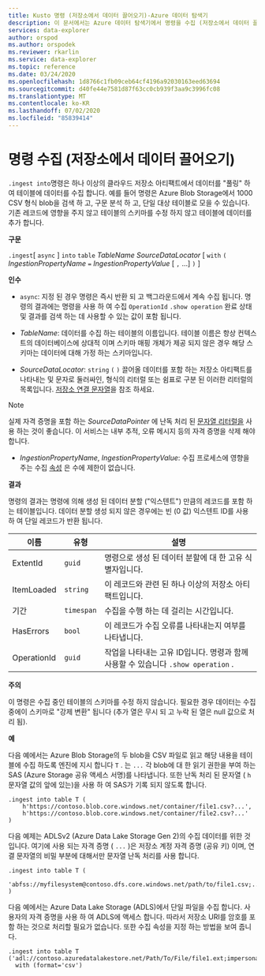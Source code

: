 ```yaml
---
title: Kusto 명령 (저장소에서 데이터 끌어오기)-Azure 데이터 탐색기
description: 이 문서에서는 Azure 데이터 탐색기에서 명령을 수집 (저장소에서 데이터 끌어오기) 하는 방법을 설명 합니다.
services: data-explorer
author: orspod
ms.author: orspodek
ms.reviewer: rkarlin
ms.service: data-explorer
ms.topic: reference
ms.date: 03/24/2020
ms.openlocfilehash: 1d8766c1fb09ceb64cf4196a92030163eed63694
ms.sourcegitcommit: d40fe44e7581d87f63cc0cb939f3aa9c3996fc08
ms.translationtype: MT
ms.contentlocale: ko-KR
ms.lasthandoff: 07/02/2020
ms.locfileid: "85839414"
---
```

# <a name="the-ingest-into-command-pull-data-from-storage"></a>명령 수집 (저장소에서 데이터 끌어오기)

`.ingest into`명령은 하나 이상의 클라우드 저장소 아티팩트에서 데이터를 "풀링" 하 여 테이블에 데이터를 수집 합니다.
예를 들어 명령은 Azure Blob Storage에서 1000 CSV 형식 blob을 검색 하 고, 구문 분석 하 고, 단일 대상 테이블로 모을 수 있습니다.
기존 레코드에 영향을 주지 않고 테이블의 스키마를 수정 하지 않고 테이블에 데이터를 추가 합니다.

**구문**

`.ingest`[ `async` ] `into` `table` *TableName* *SourceDataLocator* [ `with` `(` *IngestionPropertyName* `=` *IngestionPropertyValue* [ `,` ...] `)` ]

**인수**

* `async`: 지정 된 경우 명령은 즉시 반환 되 고 백그라운드에서 계속 수집 됩니다. 명령의 결과에는 명령을 사용 하 여 수집 `OperationId` `.show operation` 완료 상태 및 결과를 검색 하는 데 사용할 수 있는 값이 포함 됩니다.
  
* *TableName*: 데이터를 수집 하는 테이블의 이름입니다.
  테이블 이름은 항상 컨텍스트의 데이터베이스에 상대적 이며 스키마 매핑 개체가 제공 되지 않은 경우 해당 스키마는 데이터에 대해 가정 하는 스키마입니다.

* *SourceDataLocator*: `string` `(` `)` 끌어올 데이터를 포함 하는 저장소 아티팩트를 나타내는 및 문자로 둘러싸인, 형식의 리터럴 또는 쉼표로 구분 된 이러한 리터럴의 목록입니다. [저장소 연결 문자열](../../api/connection-strings/storage.md)을 참조 하세요.

> [!NOTE]
> 실제 자격 증명을 포함 하는 *SourceDataPointer* 에 난독 처리 된 [문자열 리터럴을](../../query/scalar-data-types/string.md#obfuscated-string-literals) 사용 하는 것이 좋습니다.
> 이 서비스는 내부 추적, 오류 메시지 등의 자격 증명을 삭제 해야 합니다.

* *IngestionPropertyName*, *IngestionPropertyValue*: 수집 프로세스에 영향을 주는 수집 [속성](../../../ingestion-properties.md) 은 수에 제한이 없습니다.

**결과**

명령의 결과는 명령에 의해 생성 된 데이터 분할 ("익스텐트") 만큼의 레코드를 포함 하는 테이블입니다.
데이터 분할 생성 되지 않은 경우에는 빈 (0 값) 익스텐트 ID를 사용 하 여 단일 레코드가 반환 됩니다.

|이름       |유형      |설명                                                                |
|-----------|----------|---------------------------------------------------------------------------|
|ExtentId   |`guid`    |명령으로 생성 된 데이터 분할에 대 한 고유 식별자입니다.|
|ItemLoaded |`string`  |이 레코드와 관련 된 하나 이상의 저장소 아티팩트입니다.             |
|기간   |`timespan`|수집을 수행 하는 데 걸리는 시간입니다.                                     |
|HasErrors  |`bool`    |이 레코드가 수집 오류를 나타내는지 여부를 나타냅니다.                |
|OperationId|`guid`    |작업을 나타내는 고유 ID입니다. 명령과 함께 사용할 수 있습니다 `.show operation` .|

**주의**

이 명령은 수집 중인 테이블의 스키마를 수정 하지 않습니다.
필요한 경우 데이터는 수집 중에이 스키마로 "강제 변환" 됩니다 (추가 열은 무시 되 고 누락 된 열은 null 값으로 처리 됨).

**예**

다음 예에서는 Azure Blob Storage의 두 blob을 CSV 파일로 읽고 해당 내용을 테이블에 수집 하도록 엔진에 지시 합니다 `T` . 는 `...` 각 blob에 대 한 읽기 권한을 부여 하는 SAS (Azure Storage 공유 액세스 서명)를 나타냅니다. 또한 난독 처리 된 문자열 ( `h` 문자열 값의 앞에 있는)을 사용 하 여 SAS가 기록 되지 않도록 합니다.

```kusto
.ingest into table T (
    h'https://contoso.blob.core.windows.net/container/file1.csv?...',
    h'https://contoso.blob.core.windows.net/container/file2.csv?...'
)
```

다음 예제는 ADLSv2 (Azure Data Lake Storage Gen 2)의 수집 데이터를 위한 것입니다. 여기에 사용 되는 자격 증명 ( `...` )은 저장소 계정 자격 증명 (공유 키) 이며, 연결 문자열의 비밀 부분에 대해서만 문자열 난독 처리를 사용 합니다.

```kusto
.ingest into table T (
  'abfss://myfilesystem@contoso.dfs.core.windows.net/path/to/file1.csv;...'
)
```

다음 예에서는 Azure Data Lake Storage (ADLS)에서 단일 파일을 수집 합니다.
사용자의 자격 증명을 사용 하 여 ADLS에 액세스 합니다. 따라서 저장소 URI를 암호를 포함 하는 것으로 처리할 필요가 없습니다. 또한 수집 속성을 지정 하는 방법을 보여 줍니다.

```kusto
.ingest into table T ('adl://contoso.azuredatalakestore.net/Path/To/File/file1.ext;impersonate')
  with (format='csv')
```

